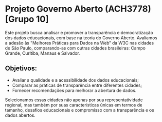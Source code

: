 # Projeto Governo Aberto (ACH3778) [Grupo 10]

Este projeto busca analisar e promover a transparência e democratização dos dados educacionais, com base na teoria do Governo Aberto. Avaliamos a adesão às "Melhores Práticas para Dados na Web" da W3C nas cidades de São Paulo, comparando-as com outras cidades brasileiras: Campo Grande, Curitiba, Manaus e Salvador.

## Objetivos:

- Avaliar a qualidade e a acessibilidade dos dados educacionais;
- Comparar as práticas de transparência entre diferentes cidades;
- Fornecer recomendações para melhorar a abertura de dados.

Selecionamos essas cidades não apenas por sua representatividade regional, mas também por suas características únicas em termos de tamanho, desafios educacionais e compromisso com a transparência e os dados abertos.
